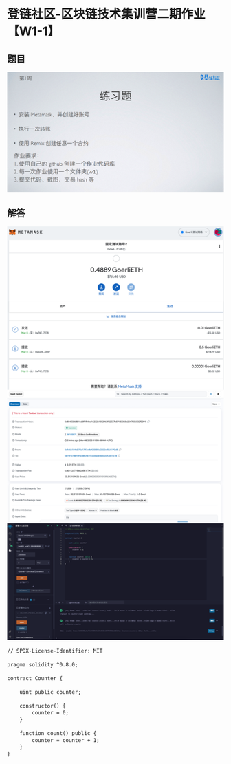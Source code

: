 # 登链社区-区块链技术集训营二期作业【W1-1】

## 题目

![Alt text](Practice-W1-1.png)

## 解答

![Alt text](metamask.png)
![Alt text](goerli.ehtscan.png)
![Alt text](remix-counter-sol.png)

```solidity
// SPDX-License-Identifier: MIT

pragma solidity ^0.8.0;

contract Counter {
    
    uint public counter;

    constructor() {
        counter = 0;
    }
    
    function count() public {
        counter = counter + 1;
    }
}
```